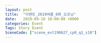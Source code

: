```yaml
---
layout: post
title:  "이벤트_2019여름_0화_오프닝"
date:   2020-09-18 10:00:00 +0000
categories: Event
Tags: Story Event
SceneCode: ["scene_evt190627_cp0_q1_s10"]
---
```

